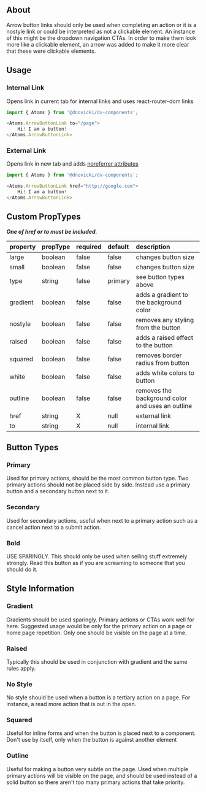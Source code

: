 ## About
Arrow button links should only be used when completing an action or it is a nostyle link or could be interpreted as not a clickable element. An instance of this might be the dropdown navigation CTAs. In order to make them look more like a clickable element, an arrow was added to make it more clear that these were clickable elements.

## Usage

### Internal Link
Opens link in current tab for internal links and uses react-router-dom links

```javascript
import { Atoms } from '@dnovicki/dv-components';

<Atoms.ArrowButtonLink to="/page">
	Hi! I am a button!
</Atoms.ArrowButtonLink>
```

### External Link
Opens link in new tab and adds [noreferrer attributes](https://www.jitbit.com/alexblog/256-targetblank---the-most-underestimated-vulnerability-ever/)

```javascript
import { Atoms } from '@dnovicki/dv-components';

<Atoms.ArrowButtonLink href="http://google.com">
	Hi! I am a button!
</Atoms.ArrowButtonLink>
```

## Custom PropTypes
***One of href or to must be included.***

| property | propType | required | default | description                                      |
|:---------|:---------|:---------|:--------|:-------------------------------------------------|
| large    | boolean  | false    | false   | changes button size                              |
| small    | boolean  | false    | false   | changes button size                              |
| type     | string   | false    | primary | see button types above                           |
| gradient | boolean  | false    | false   | adds a gradient to the background color          |
| nostyle  | boolean  | false    | false   | removes any styling from the button              |
| raised   | boolean  | false    | false   | adds a raised effect to the button               |
| squared  | boolean  | false    | false   | removes border radius from button                |
| white    | boolean  | false    | false   | adds white colors to button                      |
| outline  | boolean  | false    | false   | removes the background color and uses an outline |
| href     | string   | X        | null    | external link                                    |
| to       | string   | X        | null    | internal link                                    |

## Button Types
### Primary
Used for primary actions, should be the most common button type. Two primary actions should not be placed side by side. Instead use a primary button and a secondary button next to it.

### Secondary
Used for secondary actions, useful when next to a primary action such as a cancel action next to a submit action.

### Bold
USE SPARINGLY. This should only be used when selling stuff extremely strongly. Read this button as if you are screaming to someone that you should do it.

## Style Information
### Gradient
Gradients should be used sparingly. Primary actions or CTAs work well for here. Suggested usage would be only for the primary action on a page or home page repetition. Only one should be visible on the page at a time.

### Raised
Typically this should be used in conjunction with gradient and the same rules apply.

### No Style
No style should be used when a button is a tertiary action on a page. For instance, a read more action that is out in the open.

### Squared
Useful for inline forms and when the button is placed next to a component. Don't use by itself, only when the button is against another element

### Outline
Useful for making a button very subtle on the page. Used when multiple primary actions will
be visible on the page, and should be used instead of a solid button so there aren't too many
primary actions that take priority.
